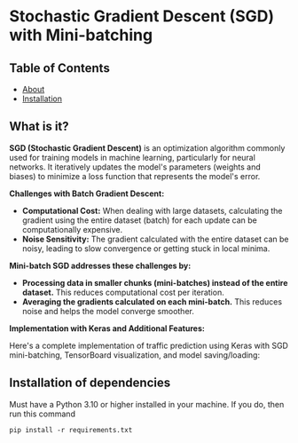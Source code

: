 # Stochastic Gradient Descent (SGD) with Mini-batching

## Table of Contents
- [About](#about_section)
- [Installation](#dependency_section)

<a id="about_section"></a>

## What is it?
**SGD (Stochastic Gradient Descent)** is an optimization algorithm commonly used for training models in machine learning, particularly for neural networks. It iteratively updates the model's parameters (weights and biases) to minimize a loss function that represents the model's error.

**Challenges with Batch Gradient Descent:**
- **Computational Cost:** When dealing with large datasets, calculating the gradient using the entire dataset (batch) for each update can be computationally expensive.
- **Noise Sensitivity:** The gradient calculated with the entire dataset can be noisy, leading to slow convergence or getting stuck in local minima.

**Mini-batch SGD addresses these challenges by:**

- **Processing data in smaller chunks (mini-batches) instead of the entire dataset.** This reduces computational cost per iteration.
- **Averaging the gradients calculated on each mini-batch.** This reduces noise and helps the model converge smoother.

**Implementation with Keras and Additional Features:**

Here's a complete implementation of traffic prediction using Keras with SGD mini-batching, TensorBoard visualization, and model saving/loading:

<a id="dependency_section"></a>

## Installation of dependencies
Must have a Python 3.10 or higher installed in your machine. If you do, then run this command

```
pip install -r requirements.txt
```
